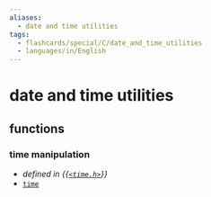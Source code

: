 ```yaml
---
aliases:
  - date and time utilities
tags:
  - flashcards/special/C/date_and_time_utilities
  - languages/in/English
---
```


# date and time utilities

## functions

### time manipulation

- _defined in {{[`<time.h>`](../../general/C%20date%20and%20time%20functions.md)}}_
- [`time`](date%20and%20time%20utilities/time.md)
